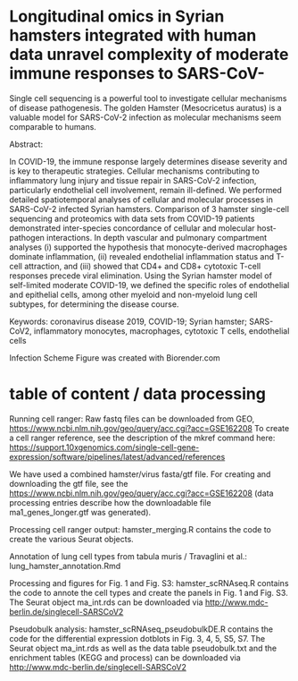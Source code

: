 # Longitudinal omics in Syrian hamsters integrated with human data unravel complexity of moderate immune responses to SARS-CoV-
Single cell sequencing is a powerful tool to investigate cellular mechanisms of disease pathogenesis. The golden Hamster (Mesocricetus auratus) is a valuable model for SARS-CoV-2 infection as molecular mechanisms seem comparable to humans.

Abstract:

In COVID-19, the immune response largely determines disease severity and is key to therapeutic strategies. Cellular mechanisms contributing to inflammatory lung injury and tissue repair in SARS-CoV-2 infection, particularly endothelial cell involvement, remain ill-defined. We performed detailed spatiotemporal analyses of cellular and molecular processes in SARS-CoV-2 infected Syrian hamsters. Comparison of 3 hamster single-cell sequencing and proteomics with data sets from COVID-19 patients demonstrated inter-species concordance of cellular and molecular host-pathogen interactions. In depth vascular and pulmonary compartment analyses (i) supported the hypothesis that monocyte-derived macrophages dominate inflammation, (ii) revealed endothelial inflammation status and T-cell attraction, and (iii) showed that CD4+ and CD8+ cytotoxic T-cell responses precede viral elimination. Using the Syrian hamster model of self-limited moderate COVID-19, we defined the specific roles of endothelial and epithelial cells, among other myeloid and non-myeloid lung cell subtypes, for determining the disease course.

Keywords: coronavirus disease 2019, COVID-19; Syrian hamster; SARS-CoV2, inflammatory monocytes, macrophages, cytotoxic T cells, endothelial cells 

Infection Scheme Figure was created with Biorender.com

# table of content / data processing

Running cell ranger: Raw fastq files can be downloaded from GEO, https://www.ncbi.nlm.nih.gov/geo/query/acc.cgi?acc=GSE162208
To create a cell ranger reference, see the description of the mkref command here: https://support.10xgenomics.com/single-cell-gene-expression/software/pipelines/latest/advanced/references

We have used a combined hamster/virus fasta/gtf file. For creating and downloading the gtf file, see the https://www.ncbi.nlm.nih.gov/geo/query/acc.cgi?acc=GSE162208 (data processing entries describe how the downloadable file ma1_genes_longer.gtf was generated).

Processing cell ranger output: hamster_merging.R contains the code to create the various Seurat objects.

Annotation of lung cell types from tabula muris / Travaglini et al.: lung_hamster_annotation.Rmd

Processing and figures for Fig. 1 and Fig. S3: hamster_scRNAseq.R contains the code to annote the cell types and create the panels in Fig. 1 and Fig. S3. The Seurat object ma_int.rds can be downloaded via http://www.mdc-berlin.de/singlecell-SARSCoV2

Pseudobulk analysis: hamster_scRNAseq_pseudobulkDE.R contains the code for the differential expression dotblots in Fig. 3, 4, 5, S5, S7. The Seurat object ma_int.rds as well as the data table pseudobulk.txt and the enrichment tables (KEGG and process) can be downloaded via http://www.mdc-berlin.de/singlecell-SARSCoV2

